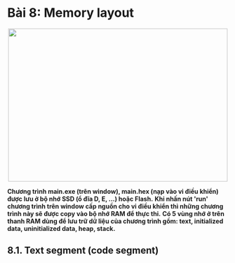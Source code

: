 # Bài 8: Memory layout

<p align = "center">
<img src = "https://open4tech.com/wp-content/uploads/2017/04/Memory_Layout.jpg" width = "500" height = "350">

__Chương trình main.exe (trên window), main.hex (nạp vào vi điều khiển) được lưu ở bộ nhớ SSD (ổ đĩa D, E, ...) hoặc Flash.__
__Khi nhấn nút 'run' chương trình trên window cấp nguồn cho vi điều khiển thì những chương trình này sẽ được copy vào bộ nhớ RAM để thực thi.__
__Có 5 vùng nhớ ở trên thanh RAM dùng để lưu trữ dữ liệu của chương trình gồm: text, initialized data, uninitialized data, heap, stack.__

## 8.1. Text segment (code segment)
